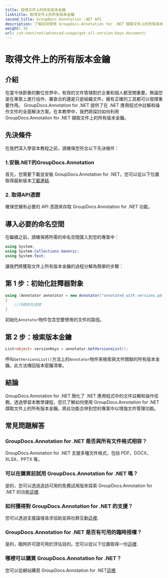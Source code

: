 ```yaml
---
title: 取得文件上的所有版本金鑰
linktitle: 取得文件上的所有版本金鑰
second_title: GroupDocs.Annotation .NET API
description: 了解如何使用 GroupDocs.Annotation for .NET 擷取文件上的所有版本金鑰。透過此綜合功能增強您的文件管理能力。
weight: 16
url: /zh-hant/net/advanced-usage/get-all-version-keys-document/
---
```


# 取得文件上的所有版本金鑰

## 介紹
在當今快節奏的數位世界中，有效的文件管理對於企業和個人都至關重要。無論您是在專案上進行協作、審查合約還是只是組織文件，擁有正確的工具都可以發揮重要作用。 GroupDocs.Annotation for .NET 提供了在 .NET 應用程式中註解和操作文件的全面解決方案。在本教學中，我們將探討如何利用 GroupDocs.Annotation for .NET 擷取文件上的所有版本金鑰。
## 先決條件
在我們深入學習本教程之前，請確保您符合以下先決條件：
### 1.安裝.NET的GroupDocs.Annotation
首先，您需要下載並安裝 GroupDocs.Annotation for .NET。您可以從以下位置取得最新版本[下載連結](https://releases.groupdocs.com/annotation/net/).
### 2. 取得API憑證
確保您擁有必要的 API 憑證來存取 GroupDocs.Annotation for .NET 功能。

## 導入必要的命名空間
在繼續之前，請確保將所需的命名空間匯入到您的專案中：
```csharp
using System;
using System.Collections.Generic;
using System.Text;
```

讓我們將獲取文件上所有版本金鑰的過程分解為簡單的步驟：
## 第 1 步：初始化註釋器對象
```csharp
using (Annotator annotator = new Annotator("annotated_with_versions.pdf"))
{
    //代碼放在這裡
}
```
初始化`Annotator`物件包含您要使用的文件的路徑。
## 第 2 步：檢索版本金鑰
```csharp
List<object> versionKeys = annotator.GetVersionsList();
```
呼叫`GetVersionsList()`方法上的`Annotator`物件來檢索與文件關聯的所有版本金鑰。此方法傳回版本密鑰清單。

## 結論
GroupDocs.Annotation for .NET 簡化了 .NET 應用程式中的文件註解和操作任務。透過學習本教學課程，您已了解如何使用 GroupDocs.Annotation for .NET 擷取文件上的所有版本金鑰。將此功能合併到您的專案中以增強文件管理功能。
## 常見問題解答
### GroupDocs.Annotation for .NET 是否與所有文件格式相容？
GroupDocs.Annotation for .NET 支援多種文件格式，包括 PDF、DOCX、XLSX、PPTX 等。
### 可以在購買前試用 GroupDocs.Annotation for .NET 嗎？
是的，您可以透過造訪可用的免費試用版來探索 GroupDocs.Annotation for .NET 的功能[這裡](https://releases.groupdocs.com/).
### 如何獲得對 GroupDocs.Annotation for .NET 的支援？
您可以透過支援論壇尋求協助並與社群互動[這裡](https://forum.groupdocs.com/c/annotation/10).
### GroupDocs.Annotation for .NET 是否有可用的臨時授權？
是的，臨時許可證可用於評估目的。您可以從以下位置取得一份[這裡](https://purchase.groupdocs.com/temporary-license/).
### 哪裡可以購買 GroupDocs.Annotation for .NET？
您可以從網站購買 GroupDocs.Annotation for .NET[這裡](https://purchase.groupdocs.com/buy).